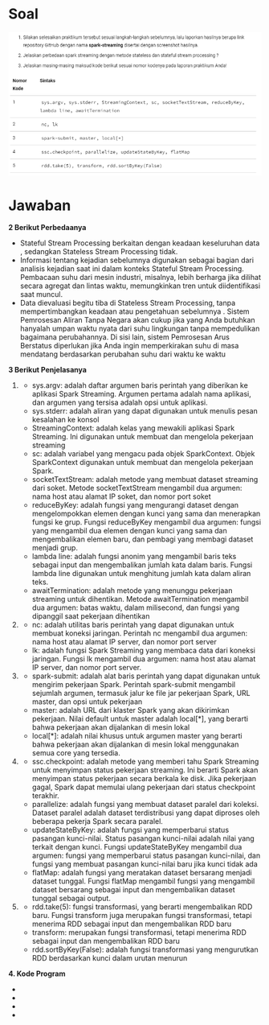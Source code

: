<h1>Soal</h1>
<img src="soal.PNG" />
<br>
<h1>Jawaban</h1>
<b>2 Berikut Perbedaanya</b>
<ul>
  <li>Stateful Stream Processing berkaitan dengan keadaan keseluruhan data , sedangkan Stateless Stream Processing tidak.</ol>
  <li>Informasi tentang kejadian sebelumnya digunakan sebagai bagian dari analisis kejadian saat ini dalam konteks Stateful Stream Processing. Pembacaan suhu dari mesin industri, misalnya, lebih berharga jika dilihat secara agregat dan lintas waktu, memungkinkan tren untuk diidentifikasi saat muncul.</ol>
  <li>Data dievaluasi begitu tiba di Stateless Stream Processing, tanpa mempertimbangkan keadaan atau pengetahuan sebelumnya . Sistem Pemrosesan Aliran Tanpa Negara akan cukup jika yang Anda butuhkan hanyalah umpan waktu nyata dari suhu lingkungan tanpa mempedulikan bagaimana perubahannya. Di sisi lain, sistem Pemrosesan Arus Berstatus diperlukan jika Anda ingin memperkirakan suhu di masa mendatang berdasarkan perubahan suhu dari waktu ke waktu</ol>
</ul>
<b>3 Berikut Penjelasanya</b>
<ol>
  <li>
    <ul>
      <li>sys.argv: adalah daftar argumen baris perintah yang diberikan ke aplikasi Spark Streaming. Argumen pertama adalah nama aplikasi, dan argumen yang tersisa adalah opsi untuk aplikasi.</li>
      <li>sys.stderr: adalah aliran yang dapat digunakan untuk menulis pesan kesalahan ke konsol</li>
      <li>StreamingContext: adalah kelas yang mewakili aplikasi Spark Streaming. Ini digunakan untuk membuat dan mengelola pekerjaan streaming</li>
      <li>sc: adalah variabel yang mengacu pada objek SparkContext. Objek SparkContext digunakan untuk membuat dan mengelola pekerjaan Spark.</li>
      <li>socketTextStream: adalah metode yang membuat dataset streaming dari soket. Metode socketTextStream mengambil dua argumen: nama host atau alamat IP soket, dan nomor port soket</li>
      <li>reduceByKey: adalah fungsi yang mengurangi dataset dengan mengelompokkan elemen dengan kunci yang sama dan menerapkan fungsi ke grup. Fungsi reduceByKey mengambil dua argumen: fungsi yang mengambil dua elemen dengan kunci yang sama dan mengembalikan elemen baru, dan pembagi yang membagi dataset menjadi grup.</li>
      <li>lambda line: adalah fungsi anonim yang mengambil baris teks sebagai input dan mengembalikan jumlah kata dalam baris. Fungsi lambda line digunakan untuk menghitung jumlah kata dalam aliran teks.</li>
      <li>awaitTermination: adalah metode yang menunggu pekerjaan streaming untuk dihentikan. Metode awaitTermination mengambil dua argumen: batas waktu, dalam milisecond, dan fungsi yang dipanggil saat pekerjaan dihentikan</li>
    </ul>
  </li>
  <li>
    <ul>
      <li>nc: adalah utilitas baris perintah yang dapat digunakan untuk membuat koneksi jaringan. Perintah nc mengambil dua argumen: nama host atau alamat IP server, dan nomor port server</li>
      <li>lk: adalah fungsi Spark Streaming yang membaca data dari koneksi jaringan. Fungsi lk mengambil dua argumen: nama host atau alamat IP server, dan nomor port server.</li>
    </ul>
  </li>
  <li>
    <ul>
      <li>spark-submit: adalah alat baris perintah yang dapat digunakan untuk mengirim pekerjaan Spark. Perintah spark-submit mengambil sejumlah argumen, termasuk jalur ke file jar pekerjaan Spark, URL master, dan opsi untuk pekerjaan</li>
      <li>master: adalah URL dari klaster Spark yang akan dikirimkan pekerjaan. Nilai default untuk master adalah local[*], yang berarti bahwa pekerjaan akan dijalankan di mesin lokal</li>
      <li>local[*]: adalah nilai khusus untuk argumen master yang berarti bahwa pekerjaan akan dijalankan di mesin lokal menggunakan semua core yang tersedia.</li>
    </ul>
  </li>
  <li>
    <ul>
      <li>ssc.checkpoint: adalah metode yang memberi tahu Spark Streaming untuk menyimpan status pekerjaan streaming. Ini berarti Spark akan menyimpan status pekerjaan secara berkala ke disk. Jika pekerjaan gagal, Spark dapat memulai ulang pekerjaan dari status checkpoint terakhir.</li>
      <li>parallelize: adalah fungsi yang membuat dataset paralel dari koleksi. Dataset paralel adalah dataset terdistribusi yang dapat diproses oleh beberapa pekerja Spark secara paralel.</li>
      <li>updateStateByKey: adalah fungsi yang memperbarui status pasangan kunci-nilai. Status pasangan kunci-nilai adalah nilai yang terkait dengan kunci. Fungsi updateStateByKey mengambil dua argumen: fungsi yang memperbarui status pasangan kunci-nilai, dan fungsi yang membuat pasangan kunci-nilai baru jika kunci tidak ada</li>
      <li>flatMap: adalah fungsi yang meratakan dataset bersarang menjadi dataset tunggal. Fungsi flatMap mengambil fungsi yang mengambil dataset bersarang sebagai input dan mengembalikan dataset tunggal sebagai output.</li>
    </ul>
  </li>
  <li>
    <ul>
      <li>rdd.take(5): fungsi transformasi, yang berarti mengembalikan RDD baru. Fungsi transform juga merupakan fungsi transformasi, tetapi menerima RDD sebagai input dan mengembalikan RDD baru</li>
      <li>transform: merupakan fungsi transformasi, tetapi menerima RDD sebagai input dan mengembalikan RDD baru</li>
      <li>rdd.sortByKey(False): adalah fungsi transformasi yang mengurutkan RDD berdasarkan kunci dalam urutan menurun</li>
    </ul>
  </li>
</ol>
<b>4. Kode Program</b>
<ul>
  <li></li>
  <li></li>
  <li></li>
  <li></li>
</ul>
